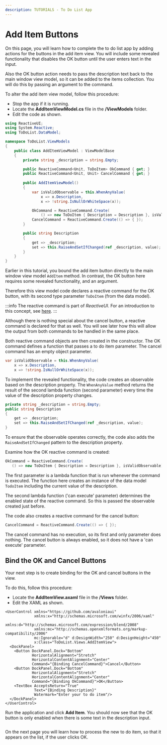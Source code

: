 ```yaml
---
description: TUTORIALS - To Do List App
---
```


# Add Item Buttons

On this page, you will learn how to complete the to do list app by adding actions for the buttons in the add item view. You will include some revealed functionality that disables the OK button until the user enters text in the input.&#x20;

Also the OK button action needs to pass the description text back to the main window view model, so it can be added to the items collection.  You will do this by passing an argument to the command.

To alter the add item view model, follow this procedure:

- Stop the app if it is running.
- Locate the **AddItemViewModel.cs** file in the **/ViewModels** folder.
- Edit the code as shown.&#x20;

```csharp
using ReactiveUI;
using System.Reactive;
using ToDoList.DataModel;

namespace ToDoList.ViewModels
{
    public class AddItemViewModel : ViewModelBase
    {
        private string _description = string.Empty;

        public ReactiveCommand<Unit, ToDoItem> OkCommand { get; }
        public ReactiveCommand<Unit, Unit> CancelCommand { get; }
        
        public AddItemViewModel()
        {
            var isValidObservable = this.WhenAnyValue(
                x => x.Description,
                x => !string.IsNullOrWhiteSpace(x));

            OkCommand = ReactiveCommand.Create(
                () => new ToDoItem { Description = Description }, isValidObservable);
            CancelCommand = ReactiveCommand.Create(() => { });
        }

        public string Description
        {
            get => _description;
            set => this.RaiseAndSetIfChanged(ref _description, value);
        }
    }
}
```

Earlier in this tutorial, you bound the add item button directly to the main window view model `AddItem` method. In contrast, the OK button here requires some revealed functionality, and an argument.

Therefore this view model code declares a reactive command for the OK button, with its second type parameter `ToDoItem` (from the data model).

:::info
The reactive command is part of _ReactiveUI_. For an introduction to this concept, see [here](../../concepts/reactiveui/reactive-command.md).
:::

Although there is nothing special about the cancel button, a reactive command is declared for that as well. You will see later how this will allow the output from both commands to be handled in the same place. &#x20;

Both reactive command objects are then created in the constructor. The OK command defines a function that passes a to do item parameter. The cancel command has an empty object parameter.&#x20;

```csharp
var isValidObservable = this.WhenAnyValue(
    x => x.Description,
    x => !string.IsNullOrWhiteSpace(x));
```

To implement the revealed functionality, the code creates an observable based on the description property. The `WhenAnyValue` method returns the result of the second lambda function (second parameter) every time the value of the description property changes.

```csharp
private string _description = string.Empty;
public string Description
{
    get => _description;
    set => this.RaiseAndSetIfChanged(ref _description, value);
}
```

To ensure that the observable operates correctly, the code also adds the `RaiseAndSetIfChanged` pattern to the description property.

Examine how the OK reactive command is created:

```csharp
OkCommand = ReactiveCommand.Create(
   () => new ToDoItem { Description = Description }, isValidObservable);
```

The first parameter is a lambda function that is run whenever the command is executed. The function here creates an instance of the data model `TodoItem` including the current value of the description.

The second lambda function ('can execute' parameter) determines the enabled state of the reactive command. So this is passed the observable created just before.

The code also creates a reactive command for the cancel button:

```csharp
CancelCommand = ReactiveCommand.Create(() => { });
```

The cancel command has no execution, so its first and only parameter does nothing. The cancel button is always enabled, so it does not have a 'can execute' parameter.&#x20;

## Bind the OK and Cancel Buttons

Your next step is to create binding for the OK and cancel buttons in the view.&#x20;

To do this, follow this procedure:

- Locate the **AddItemView.axaml** file in the **/Views** folder.
- Edit the XAML as shown.&#x20;

```markup
<UserControl xmlns="https://github.com/avaloniaui"
             xmlns:x="http://schemas.microsoft.com/winfx/2006/xaml"
             xmlns:d="http://schemas.microsoft.com/expression/blend/2008"
             xmlns:mc="http://schemas.openxmlformats.org/markup-compatibility/2006"
             mc:Ignorable="d" d:DesignWidth="250" d:DesignHeight="450"
             x:Class="ToDoList.Views.AddItemView">
  <DockPanel>
    <Button DockPanel.Dock="Bottom" 
            HorizontalAlignment="Stretch"
            HorizontalContentAlignment="Center"
            Command="{Binding CancelCommand}">Cancel</Button>
    <Button DockPanel.Dock="Bottom" 
            HorizontalAlignment="Stretch"
            HorizontalContentAlignment="Center"
            Command="{Binding OkCommand}">OK</Button>
    <TextBox AcceptsReturn="True"
             Text="{Binding Description}"
             Watermark="Enter your to do item"/>
  </DockPanel>
</UserControl>
```

Run the application and click **Add Item**. You should now see that the OK button is only enabled when there is some text in the description input.

<div style={{textAlign: 'center'}}>
  <img src="/img/gitbook-import/assets/image (21) (2).png" alt=""/>
</div>

 
<div style={{textAlign: 'center'}}>
  <img src="/img/gitbook-import/assets/image (41).png" alt=""/>
</div>

On the next page you will learn how to process the new to do item, so that it appears on the list, if the user clicks OK.&#x20;
